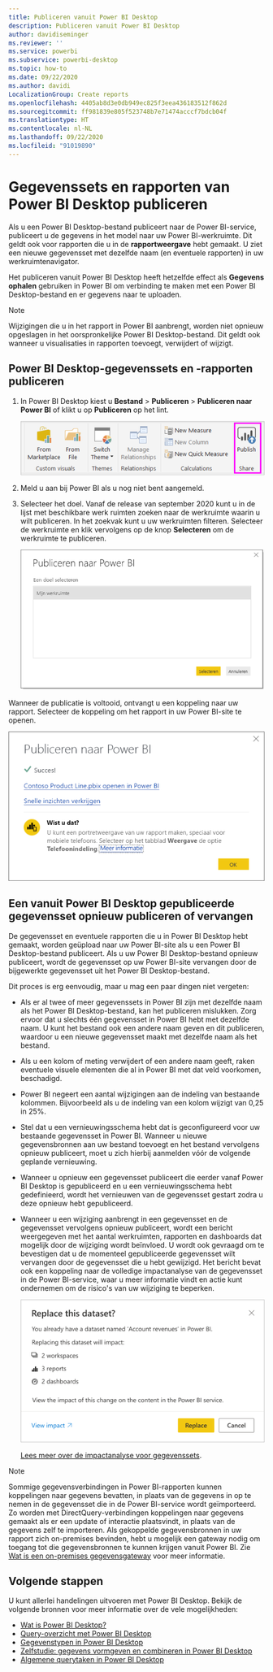 ```yaml
---
title: Publiceren vanuit Power BI Desktop
description: Publiceren vanuit Power BI Desktop
author: davidiseminger
ms.reviewer: ''
ms.service: powerbi
ms.subservice: powerbi-desktop
ms.topic: how-to
ms.date: 09/22/2020
ms.author: davidi
LocalizationGroup: Create reports
ms.openlocfilehash: 4405ab8d3e0db949ec825f3eea436183512f862d
ms.sourcegitcommit: ff981839e805f523748b7e71474acccf7bdcb04f
ms.translationtype: HT
ms.contentlocale: nl-NL
ms.lasthandoff: 09/22/2020
ms.locfileid: "91019890"
---
```

# <a name="publish-datasets-and-reports-from-power-bi-desktop"></a>Gegevenssets en rapporten van Power BI Desktop publiceren
Als u een Power BI Desktop-bestand publiceert naar de Power BI-service, publiceert u de gegevens in het model naar uw Power BI-werkruimte. Dit geldt ook voor rapporten die u in de **rapportweergave** hebt gemaakt. U ziet een nieuwe gegevensset met dezelfde naam (en eventuele rapporten) in uw werkruimtenavigator.

Het publiceren vanuit Power BI Desktop heeft hetzelfde effect als **Gegevens ophalen** gebruiken in Power BI om verbinding te maken met een Power BI Desktop-bestand en er gegevens naar te uploaden.

> [!NOTE]
> Wijzigingen die u in het rapport in Power BI aanbrengt, worden niet opnieuw opgeslagen in het oorspronkelijke Power BI Desktop-bestand. Dit geldt ook wanneer u visualisaties in rapporten toevoegt, verwijdert of wijzigt.

## <a name="to-publish-a-power-bi-desktop-dataset-and-reports"></a>Power BI Desktop-gegevenssets en -rapporten publiceren
1. In Power BI Desktop kiest u **Bestand** \> **Publiceren** \> **Publiceren naar Power BI** of klikt u op **Publiceren** op het lint.  

   ![De knop Publiceren](media/desktop-upload-desktop-files/pbid_publish_publishbutton.png)


2. Meld u aan bij Power BI als u nog niet bent aangemeld.
3. Selecteer het doel. Vanaf de release van september 2020 kunt u in de lijst met beschikbare werk ruimten zoeken naar de werkruimte waarin u wilt publiceren. In het zoekvak kunt u uw werkruimten filteren. Selecteer de werkruimte en klik vervolgens op de knop **Selecteren** om de werkruimte te publiceren.

   ![Publicatiebestemming selecteren](media/desktop-upload-desktop-files/pbid_publish_select_destination.png)

Wanneer de publicatie is voltooid, ontvangt u een koppeling naar uw rapport. Selecteer de koppeling om het rapport in uw Power BI-site te openen.

![Het dialoogvenster Publiceren geslaagd](media/desktop-upload-desktop-files/pbid_publish_success.png)

## <a name="republish-or-replace-a-dataset-published-from-power-bi-desktop"></a>Een vanuit Power BI Desktop gepubliceerde gegevensset opnieuw publiceren of vervangen
De gegevensset en eventuele rapporten die u in Power BI Desktop hebt gemaakt, worden geüpload naar uw Power BI-site als u een Power BI Desktop-bestand publiceert. Als u uw Power BI Desktop-bestand opnieuw publiceert, wordt de gegevensset op uw Power BI-site vervangen door de bijgewerkte gegevensset uit het Power BI Desktop-bestand.

Dit proces is erg eenvoudig, maar u mag een paar dingen niet vergeten:

* Als er al twee of meer gegevenssets in Power BI zijn met dezelfde naam als het Power BI Desktop-bestand, kan het publiceren mislukken. Zorg ervoor dat u slechts één gegevensset in Power BI hebt met dezelfde naam. U kunt het bestand ook een andere naam geven en dit publiceren, waardoor u een nieuwe gegevensset maakt met dezelfde naam als het bestand.
* Als u een kolom of meting verwijdert of een andere naam geeft, raken eventuele visuele elementen die al in Power BI met dat veld voorkomen, beschadigd. 
* Power BI negeert een aantal wijzigingen aan de indeling van bestaande kolommen. Bijvoorbeeld als u de indeling van een kolom wijzigt van 0,25 in 25%.
* Stel dat u een vernieuwingsschema hebt dat is geconfigureerd voor uw bestaande gegevensset in Power BI. Wanneer u nieuwe gegevensbronnen aan uw bestand toevoegt en het bestand vervolgens opnieuw publiceert, moet u zich hierbij aanmelden vóór de volgende geplande vernieuwing.
* Wanneer u opnieuw een gegevensset publiceert die eerder vanaf Power BI Desktop is gepubliceerd en u een vernieuwingsschema hebt gedefinieerd, wordt het vernieuwen van de gegevensset gestart zodra u deze opnieuw hebt gepubliceerd.
* Wanneer u een wijziging aanbrengt in een gegevensset en de gegevensset vervolgens opnieuw publiceert, wordt een bericht weergegeven met het aantal werkruimten, rapporten en dashboards dat mogelijk door de wijziging wordt beïnvloed. U wordt ook gevraagd om te bevestigen dat u de momenteel gepubliceerde gegevensset wilt vervangen door de gegevensset die u hebt gewijzigd. Het bericht bevat ook een koppeling naar de volledige impactanalyse van de gegevensset in de Power BI-service, waar u meer informatie vindt en actie kunt ondernemen om de risico's van uw wijziging te beperken.

   ![Waarschuwing over de gevolgen van het opnieuw publiceren van een gegevensset](media/desktop-upload-desktop-files/pbid-dataset-impact-analysis-desktop-warning.png)

   [Lees meer over de impactanalyse voor gegevenssets](../collaborate-share/service-dataset-impact-analysis.md).

> [!NOTE]
> Sommige gegevensverbindingen in Power BI-rapporten kunnen koppelingen naar gegevens bevatten, in plaats van de gegevens in op te nemen in de gegevensset die in de Power BI-service wordt geïmporteerd. Zo worden met DirectQuery-verbindingen koppelingen naar gegevens gemaakt als er een update of interactie plaatsvindt, in plaats van de gegevens zelf te importeren. Als gekoppelde gegevensbronnen in uw rapport zich on-premises bevinden, hebt u mogelijk een gateway nodig om toegang tot die gegevensbronnen te kunnen krijgen vanuit Power BI. Zie [Wat is een on-premises gegevensgateway](../connect-data/service-gateway-onprem.md) voor meer informatie.
> 

## <a name="next-steps"></a>Volgende stappen

U kunt allerlei handelingen uitvoeren met Power BI Desktop. Bekijk de volgende bronnen voor meer informatie over de vele mogelijkheden:

* [Wat is Power BI Desktop?](../fundamentals/desktop-what-is-desktop.md)
* [Query-overzicht met Power BI Desktop](../transform-model/desktop-query-overview.md)
* [Gegevenstypen in Power BI Desktop](../connect-data/desktop-data-types.md)
* [Zelfstudie: gegevens vormgeven en combineren in Power BI Desktop](../connect-data/desktop-shape-and-combine-data.md)
* [Algemene querytaken in Power BI Desktop](../transform-model/desktop-common-query-tasks.md)
